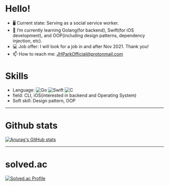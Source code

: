 # Hello!

- 🖥 Current state: Serving as a social service worker.
- 🌱 I’m currently learning Golang(for backend), Swift(for iOS development), and OOP(including design patterns, dependency injection, etc).
- 💻 Job offer: I will look for a job in and after Nov 2021. Thank you!
- 📫 How to reach me: JHParkOfficial@protonmail.com

# Skills

- Language: <img alt="Go" src="https://img.shields.io/badge/go-%2300ADD8.svg?&style=for-the-badge&logo=go&logoColor=white"/> <img alt="Swift" src="https://img.shields.io/badge/swift-%23FA7343.svg?&style=for-the-badge&logo=swift&logoColor=white"/> <img alt="C" src="https://img.shields.io/badge/c%20-%2300599C.svg?&style=for-the-badge&logo=c&logoColor=white"/>
- field: CLI, iOS(interested in backend and Operating System)
- Soft skill: Design pattern, OOP

-------
# Github stats

[![Anurag's GitHub stats](https://github-readme-stats.vercel.app/api?username=simp7)](https://github.com/anuraghazra/github-readme-stats)

-------
# solved.ac

[![Solved.ac Profile](http://mazassumnida.wtf/api/v2/generate_badge?boj=bypro97)](https://solved.ac/bypro97/)
